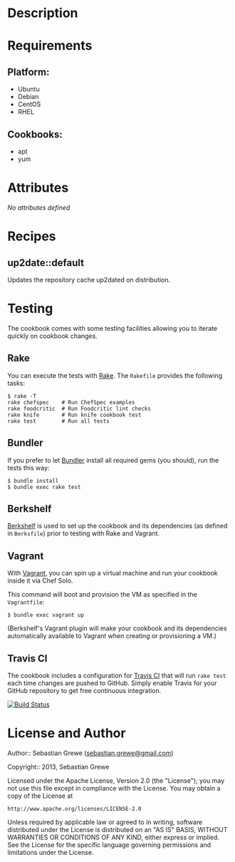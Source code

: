 Description
===========

Requirements
============

## Platform:

* Ubuntu 
* Debian
* CentOS
* RHEL

## Cookbooks:

* apt
* yum

Attributes
==========

*No attributes defined*

Recipes
=======

## up2date::default

Updates the repository cache up2dated on distribution.

Testing
=======

The cookbook comes with some testing facilities allowing you to iterate quickly
on cookbook changes.

## Rake

You can execute the tests with [Rake](http://rake.rubyforge.org). The `Rakefile`
provides the following tasks:

    $ rake -T
    rake chefspec    # Run ChefSpec examples
    rake foodcritic  # Run Foodcritic lint checks
    rake knife       # Run knife cookbook test
    rake test        # Run all tests

## Bundler

If you prefer to let [Bundler](http://gembundler.com) install all required gems
(you should), run the tests this way:

    $ bundle install
    $ bundle exec rake test

## Berkshelf

[Berkshelf](http://berkshelf.com) is used to set up the cookbook and its
dependencies (as defined in `Berksfile`) prior to testing with Rake and Vagrant.

## Vagrant

With [Vagrant](http://vagrantup.com), you can spin up a virtual machine and run
your cookbook inside it via Chef Solo.

This command will boot and provision the VM as specified in the `Vagrantfile`:

    $ bundle exec vagrant up

(Berkshelf's Vagrant plugin will make your cookbook and its dependencies
automatically available to Vagrant when creating or provisioning a VM.)

## Travis CI

The cookbook includes a configuration for [Travis CI](https://travis-ci.org) that
will run `rake test` each time changes are pushed to GitHub. Simply enable Travis
for your GitHub repository to get free continuous integration.

[![Build Status](https://travis-ci.org/mlafeldt/up2date-cookbook.png?branch=master)](https://travis-ci.org/mlafeldt/up2date-cookbook)

License and Author
==================

Author:: Sebastian Grewe (<sebastian.grewe@gmail.com>)

Copyright:: 2013, Sebastian Grewe

Licensed under the Apache License, Version 2.0 (the "License");
you may not use this file except in compliance with the License.
You may obtain a copy of the License at

    http://www.apache.org/licenses/LICENSE-2.0

Unless required by applicable law or agreed to in writing, software
distributed under the License is distributed on an "AS IS" BASIS,
WITHOUT WARRANTIES OR CONDITIONS OF ANY KIND, either express or implied.
See the License for the specific language governing permissions and
limitations under the License.
